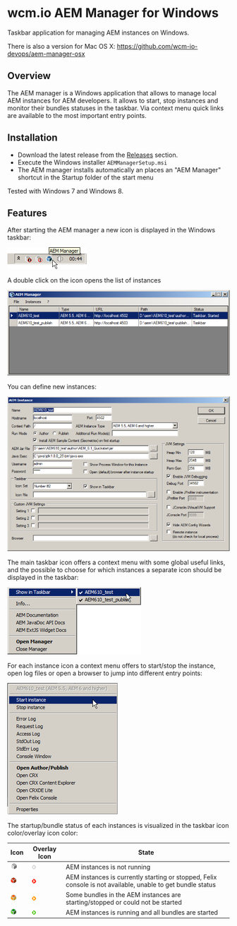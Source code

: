 wcm.io AEM Manager for Windows
==============================

Taskbar application for managing AEM instances on Windows.

There is also a version for Mac OS X:
https://github.com/wcm-io-devops/aem-manager-osx


Overview
---------

The AEM manager is a Windows application that allows to manage local AEM instances for AEM developers. It allows to start, stop instances and monitor their bundles statuses in the taskbar. Via context menu quick links are available to the most important entry points.


Installation
------------

* Download the latest release from the [Releases](https://github.com/wcm-io-devops/aem-manager/releases) section.
* Execute the Windows installer `AEMManagerSetup.msi`
* The AEM manager installs automatically an places an "AEM Manager" shortcut in the Startup folder of the start menu

Tested with Windows 7 and Windows 8.


Features
--------

After starting the AEM manager a new icon is displayed in the Windows taskbar:

![AEM Manager in Taskbar](/resources/doc-images/aem-manager-taskbar.png)

A double click on the icon opens the list of instances

![AEM Manager Instance List](/resources/doc-images/aem-manager.png)

You can define new instances:

![AEM Instance](/resources/doc-images/aem-instance.png)

The main taskbar icon offers a context menu with some global useful links, and the possible to choose for which instances a separate icon should be displayed in the taskbar:

![AEM Manager Context Menu](/resources/doc-images/aem-manager-context-menu.png)

For each instance icon a context menu offers to start/stop the instance, open log files or open a browser to jump into different entry points:

![AEM Instance Context Menu](/resources/doc-images/aem-instance-context-menu.png)

The startup/bundle status of each instances is visualized in the taskbar icon color/overlay icon color:

Icon | Overlay Icon | State
-----|--------------|-------
![Disabled](/resources/doc-images/icons/icon_disabled.gif) | ![Disabled](/resources/doc-images/icons/icon_overlay_disabled.gif) | AEM instances is not running
![Stopped](/resources/doc-images/icons/icon_stopped.gif) | ![Stopped](/resources/doc-images/icons/icon_overlay_stopped.gif) | AEM instances is currently starting or stopped, Felix console is not available, unable to get bundle status
![Starting](/resources/doc-images/icons/icon_starting.gif) | ![Starting](/resources/doc-images/icons/icon_overlay_starting.gif) | Some bundles in the AEM instances are starting/stopped or could not be started
![Running](/resources/doc-images/icons/icon_running.gif) | ![Running](/resources/doc-images/icons/icon_overlay_running.gif) | AEM instances is running and all bundles are started
